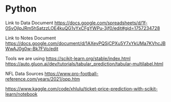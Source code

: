 # Python

Link to Data Document
https://docs.google.com/spreadsheets/d/1f-0SyOjlpJRm5hSatzzLOE4kuQG1vYxCFgYWPu-3jf0/edit#gid=1757234728

Link to Notes Document
https://docs.google.com/document/d/1AXeyPQSjCPXu5Y7xYkUMa7KVhcJBWwAJ0g0w-Bk7FVo/edit


Tools we are using
https://scikit-learn.org/stable/index.html
https://auto.gluon.ai/dev/tutorials/tabular_prediction/tabular-multilabel.html

NFL Data Sources
https://www.pro-football-reference.com/years/2021/opp.htm


https://www.kaggle.com/code/xhlulu/ticket-price-prediction-with-scikit-learn/notebook
